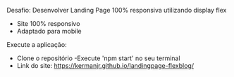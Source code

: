 
Desafio: Desenvolver Landing Page 100% responsiva utilizando display flex

- Site 100% responsivo
- Adaptado para mobile

Execute a aplicação:
 - Clone o repositório
 -Execute 'npm start' no seu terminal
 - Link do site: https://kermanjr.github.io/landingpage-flexblog/



